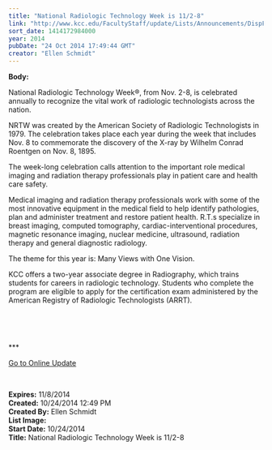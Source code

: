 ```yaml
---
title: "National Radiologic Technology Week is 11/2-8"
link: "http://www.kcc.edu/FacultyStaff/update/Lists/Announcements/DispForm.aspx?ID=1693"
sort_date: 1414172984000
year: 2014
pubDate: "24 Oct 2014 17:49:44 GMT"
creator: "Ellen Schmidt"
---
```


<div><b>Body:</b> <div class="ExternalClass476EFA0BD786454394E8338FA0E58C97"><p>​National Radiologic Technology Week®, from Nov. 2-8, is celebrated annually to recognize the vital work of radiologic technologists across the nation.</p>
<p>NRTW was created by the American Society of Radiologic Technologists in 1979. The celebration takes place each year during the week that includes Nov. 8 to commemorate the discovery of the X-ray by Wilhelm Conrad Roentgen on Nov. 8, 1895.</p>
<p>The week-long celebration calls attention to the important role medical imaging and radiation therapy professionals play in patient care and health care safety.</p>
<p>Medical imaging and radiation therapy professionals work with some of the most innovative equipment in the medical field to help identify pathologies, plan and administer treatment and restore patient health. R.T.s specialize in breast imaging, computed tomography, cardiac-interventional procedures, magnetic resonance imaging, nuclear medicine, ultrasound, radiation therapy and general diagnostic radiology.</p>
<p>The theme for this year is: Many Views with One Vision.</p>
<p>KCC offers a two-year associate degree in Radiography, which trains students for careers in radiologic technology. Students who complete the program are eligible to apply for the certification exam administered by the American Registry of Radiologic Technologists (ARRT).</p>
<p> </p>
<p> </p>
<p>***</p>
<p><a href="/update">Go to Online Update</a></p>
<p><br /></p></div></div>
<div><b>Expires:</b> 11/8/2014</div>
<div><b>Created:</b> 10/24/2014 12:49 PM</div>
<div><b>Created By:</b> Ellen Schmidt</div>
<div><b>List Image:</b> <a href="http://www.kcc.edu/SiteCollectionImages/radiogweek.jpg"></a></div>
<div><b>Start Date:</b> 10/24/2014</div>
<div><b>Title:</b> National Radiologic Technology Week is 11/2-8</div>
